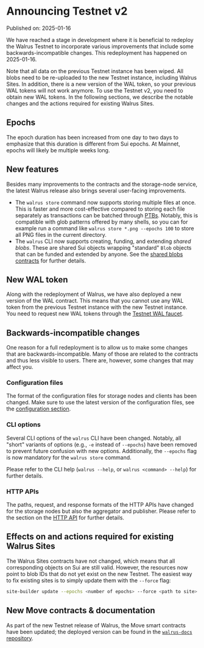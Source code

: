 # Announcing Testnet v2

Published on: 2025-01-16

We have reached a stage in development where it is beneficial to redeploy the Walrus Testnet to
incorporate various improvements that include some backwards-incompatible changes. This redeployment
has happened on 2025-01-16.

Note that all data on the previous Testnet instance has been wiped. All blobs need to be re-uploaded
to the new Testnet instance, including Walrus Sites. In addition, there is a new version of the WAL
token, so your previous WAL tokens will not work anymore. To use the Testnet v2, you need to obtain
new WAL tokens. In the following sections, we describe the notable changes and the actions required
for existing Walrus Sites.

## Epochs

The epoch duration has been increased from one day to two days to emphasize that this duration is
different from Sui epochs. At Mainnet, epochs will likely be multiple weeks long.

## New features

Besides many improvements to the contracts and the storage-node service, the latest Walrus release
also brings several user-facing improvements.

- The `walrus store` command now supports storing multiple files at once. This is faster and more
  cost-effective compared to storing each file separately as transactions can be batched through
  [PTBs](https://docs.sui.io/concepts/transactions/prog-txn-blocks). Notably, this is compatible
  with glob patterns offered by many shells, so you can for example run a command like `walrus store
  *.png --epochs 100` to store all PNG files in the current directory.
- The `walrus` CLI now supports creating, funding, and extending *shared blobs*. These are shared
  Sui objects wrapping "standard" `Blob` objects that can be funded and extended by anyone. See the
  [shared blobs
  contracts](https://github.com/MystenLabs/walrus-docs/blob/main/contracts/walrus/sources/system/shared_blob.move)
  for further details.

## New WAL token

Along with the redeployment of Walrus, we have also deployed a new version of the WAL contract. This
means that you cannot use any WAL token from the previous Testnet instance with the new Testnet
instance. You need to request new WAL tokens through the [Testnet WAL
faucet](../usage/setup.md#testnet-wal-faucet).

## Backwards-incompatible changes

One reason for a full redeployment is to allow us to make some changes that are
backwards-incompatible. Many of those are related to the contracts and thus less visible to users.
There are, however, some changes that may affect you.

### Configuration files

The format of the configuration files for storage nodes and clients has been changed. Make sure to
use the latest version of the configuration files, see the [configuration
section](../usage/setup.md#configuration).

### CLI options

Several CLI options of the `walrus` CLI have been changed. Notably, all "short" variants of options
(e.g., `-e` instead of `--epochs`) have been removed to prevent future confusion with new options.
Additionally, the `--epochs` flag is now mandatory for the `walrus store` command.

Please refer to the CLI help (`walrus --help`, or `walrus <command> --help`) for further details.

### HTTP APIs

The paths, request, and response formats of the HTTP APIs have changed for the storage nodes but
also the aggregator and publisher. Please refer to the section on the [HTTP
API](../usage/web-api.md) for further details.

## Effects on and actions required for existing Walrus Sites

The Walrus Sites contracts have not changed, which means that all corresponding objects on Sui are
still valid. However, the resources now point to blob IDs that do not yet exist on the new Testnet.
The easiest way to fix existing sites is to simply update them with the `--force` flag:

```sh
site-builder update --epochs <number of epochs> --force <path to site> <existing site object>
```

## New Move contracts & documentation

As part of the new Testnet release of Walrus, the Move smart contracts have been updated; the
deployed version can be found in the [`walrus-docs`
repository](https://github.com/MystenLabs/walrus-docs/tree/main/contracts).
